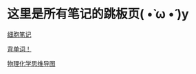 # 这里是所有笔记的跳板页( •̀ ω •́ )y

[细胞笔记](cytobiology/cytobiology.md)

[背单词！](vocabulary/vocabulary.md)

[物理化学思维导图](PhCh/)
